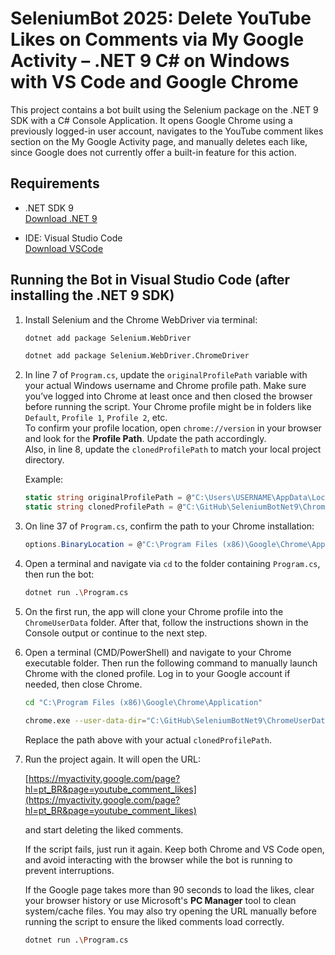# SeleniumBot 2025: Delete YouTube Likes on Comments via My Google Activity – .NET 9 C# on Windows with VS Code and Google Chrome

This project contains a bot built using the Selenium package on the .NET 9 SDK with a C# Console Application. It opens Google Chrome using a previously logged-in user account, navigates to the YouTube comment likes section on the My Google Activity page, and manually deletes each like, since Google does not currently offer a built-in feature for this action.

## Requirements

- .NET SDK 9  
  [Download .NET 9](https://dotnet.microsoft.com/en-us/download/dotnet/9.0)

- IDE: Visual Studio Code  
  [Download VSCode](https://code.visualstudio.com/download)

## Running the Bot in Visual Studio Code (after installing the .NET 9 SDK)

1. Install Selenium and the Chrome WebDriver via terminal:

   ```bash
   dotnet add package Selenium.WebDriver
   ```

   ```bash
   dotnet add package Selenium.WebDriver.ChromeDriver
   ```

2. In line 7 of `Program.cs`, update the `originalProfilePath` variable with your actual Windows username and Chrome profile path. Make sure you’ve logged into Chrome at least once and then closed the browser before running the script. Your Chrome profile might be in folders like `Default`, `Profile 1`, `Profile 2`, etc.  
   To confirm your profile location, open `chrome://version` in your browser and look for the **Profile Path**. Update the path accordingly.  
   Also, in line 8, update the `clonedProfilePath` to match your local project directory.

   Example:

   ```csharp
   static string originalProfilePath = @"C:\Users\USERNAME\AppData\Local\Google\Chrome\User Data\Profile 2";
   static string clonedProfilePath = @"C:\GitHub\SeleniumBotNet9\ChromeUserData";
   ```

3. On line 37 of `Program.cs`, confirm the path to your Chrome installation:

   ```csharp
   options.BinaryLocation = @"C:\Program Files (x86)\Google\Chrome\Application\chrome.exe";
   ```

4. Open a terminal and navigate via `cd` to the folder containing `Program.cs`, then run the bot:

   ```bash
   dotnet run .\Program.cs
   ```

5. On the first run, the app will clone your Chrome profile into the `ChromeUserData` folder. After that, follow the instructions shown in the Console output or continue to the next step.

6. Open a terminal (CMD/PowerShell) and navigate to your Chrome executable folder. Then run the following command to manually launch Chrome with the cloned profile. Log in to your Google account if needed, then close Chrome.

   ```bash
   cd "C:\Program Files (x86)\Google\Chrome\Application"
   ```

   ```bash
   chrome.exe --user-data-dir="C:\GitHub\SeleniumBotNet9\ChromeUserData" --profile-directory=Default
   ```

   Replace the path above with your actual `clonedProfilePath`.

7. Run the project again. It will open the URL:

   [https://myactivity.google.com/page?hl=pt_BR&page=youtube_comment_likes](https://myactivity.google.com/page?hl=pt_BR&page=youtube_comment_likes)

   and start deleting the liked comments.

   If the script fails, just run it again. Keep both Chrome and VS Code open, and avoid interacting with the browser while the bot is running to prevent interruptions.

   If the Google page takes more than 90 seconds to load the likes, clear your browser history or use Microsoft's **PC Manager** tool to clean system/cache files. You may also try opening the URL manually before running the script to ensure the liked comments load correctly.

   ```bash
   dotnet run .\Program.cs
   ```

